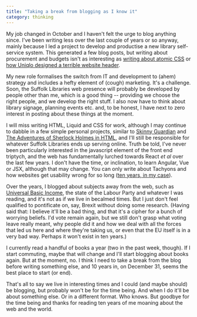 ```yaml
---
title: "Taking a break from blogging as I know it"
category: thinking
---
```


My job changed in October and I haven't felt the urge to blog anything since. I've been writing less over the last couple of years or so anyway, mainly because I led a project to develop and productise a new library self-service system. This generated a few blog posts, but writing about procurement and budgets isn't as interesting as [writing about atomic CSS](/posts/modular-css-vs-semantic-class-names-an-example/) or [how Uniqlo designed a terrible website header](/posts/uniqlo-fixed-header/).

My new role formalises the switch from IT and development to (ahem) strategy and includes a hefty element of (cough) marketing. It's a challenge. Soon, the Suffolk Libraries web presence will probably be developed by people other than me, which is a good thing -- providing we choose the right people, and we develop the right stuff. I also now have to think about library signage, planning events etc. and, to be honest, I have next to zero interest in posting about these things at the moment.

I will miss writing HTML, Liquid and CSS for work, although I may continue to dabble in a few simple personal projects, similar to [Skinny Guardian](https://www.skinnyguardian.xyz) and [The Adventures of Sherlock Holmes in HTML](https://adler.netlify.com), and I'll still be responsible for whatever Suffolk Libraries ends up serving online. Truth be told, I've never been particularly interested in the javascript element of the front end triptych, and the web has fundamentally lurched towards React <i>et al</i> over the last few years. I don't have the time, or inclination, to learn Angular, Vue or JSX, although that may change. You can only write about Tachyons and how websites get usability wrong for so long ([ten years, in my case](/posts/times-for-print-georgia-for-screen/)).

Over the years, I blogged about subjects away from the web, such as [Universal Basic Income](/posts/3-neoliberal-reasons-for-basic-income/), the state of the Labour Party and whatever I was reading, and it's not as if we live in becalmed times. But I just don't feel qualified to pontificate on, say, Brexit without doing some research. (Having said that: I believe it'll be a bad thing, and that it's a cipher for a bunch of worrying beliefs. I'd vote remain again, but we still don't grasp what voting leave really meant, why people did it and how we deal with all the forces that led us here and where they're taking us, or even that the EU itself is in a very bad way. Perhaps it won't exist in ten years.)

I currently read a handful of books a year (two in the past week, though). If I start commuting, maybe that will change and I'll start blogging about books again. But at the moment, no. I think I need to take a break from the blog before writing something else, and 10 years in, on December 31, seems the best place to start (or end).

That's all to say we live in interesting times and I could (and maybe should) be blogging, but probably won't be for the time being. And when I do it'll be about something else. Or in a different format. Who knows. But goodbye for the time being and thanks for reading ten years of me moaning about the web and the world.
